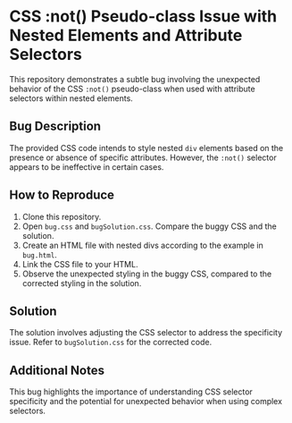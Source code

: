 # CSS :not() Pseudo-class Issue with Nested Elements and Attribute Selectors

This repository demonstrates a subtle bug involving the unexpected behavior of the CSS `:not()` pseudo-class when used with attribute selectors within nested elements.

## Bug Description

The provided CSS code intends to style nested `div` elements based on the presence or absence of specific attributes.  However, the `:not()` selector appears to be ineffective in certain cases.

## How to Reproduce

1. Clone this repository.
2. Open `bug.css` and `bugSolution.css`. Compare the buggy CSS and the solution.
3. Create an HTML file with nested divs according to the example in `bug.html`.
4. Link the CSS file to your HTML.
5. Observe the unexpected styling in the buggy CSS, compared to the corrected styling in the solution.

## Solution

The solution involves adjusting the CSS selector to address the specificity issue.  Refer to `bugSolution.css` for the corrected code.

## Additional Notes

This bug highlights the importance of understanding CSS selector specificity and the potential for unexpected behavior when using complex selectors.